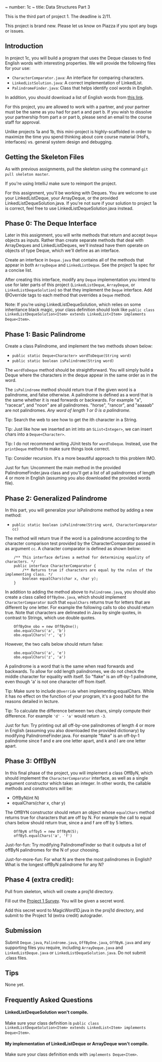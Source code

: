 ~ number: 1c
~ title: Data Structures Part 3

This is the third part of project 1. The deadline is 2/11.

This project is brand new. Please let us know on Piazza if you spot any bugs or issues.

Introduction
------------

In project 1c, you will build a program that uses the Deque classes to find English words with interesting properties. We will provide the following files for your use:

 - `CharacterComparator.java`: An interface for comparing characters.
 - `LinkedListSolution.java`: A correct implementation of LinkedList.
 - `PalindromeFinder.java`: Class that helps identify cool words in English.

In addition, you should download a list of English words from [this link](http://joshh.ug/words). 

For this project, you are allowed to work with a partner, and your partner must be the same as you had for part a and part b. If you wish to dissolve your partnership from part a or part b, please send an email to the course staff for approval.

Unlike projects 1a and 1b, this mini-project is highly-scaffolded in order to maximize the time you spend thinking about core course material (HoFs, interfaces) vs. general system design and debugging.

Getting the Skeleton Files
----------------

As with previous assignments, pull the skeleton using the command `git pull skeleton master`. 

If you're using IntelliJ make sure to reimport the project.

For this assignment, you'll be working with Deques. You are welcome to use your LinkedListDeque, your ArrayDeque, or the provided LinkedListDequeSolution.java. If you're not sure if your solution to project 1a is correct, feel free to use LinkedListDequeSolution.java instead.

Phase 0: The Deque Interface
----------------

Later in this assignment, you will write methods that return and accept `Deque` objects as inputs. Rather than create separate methods that deal with ArrayDeques and LinkedListDeques, we'll instead have them operate on objects of type Deque, which we'll define as an interface.

Create an interface in `Deque.java` that contains all of the methods that appear in both `ArrayDeque` and `LinkedListDeque`. See the project 1a spec for a concise list.

After creating this interface, modify any `Deque` implementation you intend to use for later parts of this project (`LinkedListDeque`, `ArrayDeque`, or `LinkedListDequeSolution`) so that they implement the `Deque` interface. Add @Override tags to each method that overrides a `Deque` method. 

Note: If you're using LinkedListDequeSolution, which relies on some inheritance black magic, your class definition should look like `public class LinkedListDequeSolution<Item> extends LinkedList<Item> implements Deque<Item>`. 


Phase 1: Basic Palindrome
----------------

Create a class Palindrome, and implement the two methods shown below:

 - `public static Deque<Character> wordToDeque(String word)`
 - `public static boolean isPalindrome(String word)`

The `wordToDeque` method should be straightforward. You will simply build a Deque where the characters in the deque appear in the same order as in the word.

The `isPalindrome` method should return true if the given word is a palindrome, and false otherwise. A palindrome is defined as a word that is the same whether it is read forwards or backwards. For example "a", "racecar", and "noon" are all palindromes. "horse", "rancor", and "aaaaab" are not palindromes. *Any word of length 1 or 0 is a palindrome.*

Tip: Search the web to see how to get the ith character in a String.

Tip: Just like how we inserted an int into an `SList<Integer>`, we can insert chars into a `Deque<Character>`.

Tip: I do not recommend writing JUnit tests for `wordToDeque`. Instead, use the `printDeque` method to make sure things look correct.

Tip: Consider recursion. It's a more beautiful approach to this problem IMO.

Just for fun: Uncomment the main method in the provided PalindromeFinder.java class and you'll get a list of all palindromes of length 4 or more in English (assuming you also downloaded the provided words file).

Phase 2: Generalized Palindrome
-----------------

In this part, you will generalize your isPalindrome method by adding a new method:

 - `public static boolean isPalindrome(String word, CharacterComparator cc)`
 
The method will return true if the word is a palindrome according to the character comparison test provided by the CharacterComparator passed in as argument `cc`. A character comparator is defined as shown below:

        /** This interface defines a method for determining equality of characters. */
        public interface CharacterComparator {
            /** Returns true if characters are equal by the rules of the implementing class. */
            boolean equalChars(char x, char y);
        }

In addition to adding the method above to `Palindrome.java`, you should also create a class called `OffByOne.java`, which should implement `CharacterComparator` such that `equalChars` returns true for letters that are different by one letter. For example the following calls to obo should return true. Note that characters are delineated in Java by single quotes, in contrast to Strings, which use double quotes.

    	OffByOne obo = new OffByOne();
    	obo.equalChars('a', 'b')
    	obo.equalChars('r', 'q')

However, the two calls below should return false:

    	obo.equalChars('a', 'e')
    	obo.equalChars('z', 'a')

A palindrome is a word that is the same when read forwards and backwards. To allow for odd length palindromes, we do not check the middle character for equality with itself. So "flake" is an off-by-1 palindrome, even though 'a' is not one character off from itself.

Tip: Make sure to include `@Override` when implementing equalChars. While it has no effect on the function of your program, it's a good habit for the reasons detailed in lecture.

Tip: To calculate the difference between two chars, simply compute their difference. For example `'d' - 'a'` would return `-3`. 

Just for fun: Try printing out all off-by-one palindromes of length 4 or more in English (assuming you also downloaded the provided dictionary) by modifying PalindromeFinder.java. For example "flake" is an off-by-1 palindrome since f and e are one letter apart, and k and l are one letter apart.

Phase 3: OffByN
-----------------

In this final phase of the project, you will implement a class OffByN, which should implement the `CharacterComparator` interface, as well as a single argument constructor which takes an integer. In other words, the callable methods and constructors will be:
 
 - OffByN(int N)
 - equalChars(char x, char y)

The OffBYN constructor should return an object whose `equalChars` method returns true for characters that are off by N. For example the call to equal chars below should return true, since a and f are off by 5 letters.

    	OffByN offby5 = new OffByN(5);
    	offBy5.equalChars('a', 'f')

Just-for-fun: Try modifying PalindromeFinder so that it outputs a list of offByN palindromes for the N of your choosing.

Just-for-more-fun: For what N are there the most palindromes in English? What is the longest offByN palindrome for any N?

Phase 4 (extra credit):
-----------------

Pull from skeleton, which will create a proj1d directory.

Fill out the [Project 1 Survey](https://docs.google.com/forms/d/1XkbvM0iCRZReEP51htX7WTGAebXo9CqeC5pEJptbxKg/viewform). You will be given a secret word.

Add this secret word to MagicWord1D.java in the proj1d directory, and submit to the Project 1d (extra credit) autograder.

Submission
----------------

Submit `Deque.java`, `Palindrome.java`, `OffByOne.java`, `OffByN.java` and any supporting files you require, including `ArrayDeque.java` and `LinkedListDeque.java` or `LinkedListDequeSolution.java`. Do not submit .class files.

Tips
----------------
None yet.

Frequently Asked Questions
----------------

#### LinkedListDequeSolution won't compile.

Make sure your class definition is `public class LinkedListDequeSolution<Item> extends LinkedList<Item> implements Deque<Item>`.

#### My implementation of LinkedListDeque or ArrayDeque won't compile.

Make sure your class definition ends with `implements Deque<Item>`.